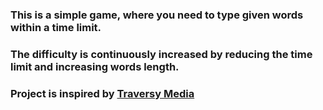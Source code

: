 ### This is a simple game, where you need to type given words within a time limit. 
### The difficulty is continuously increased by reducing the time limit and increasing words length.
### Project is inspired by [Traversy Media](https://www.youtube.com/channel/UC29ju8bIPH5as8OGnQzwJyA)
